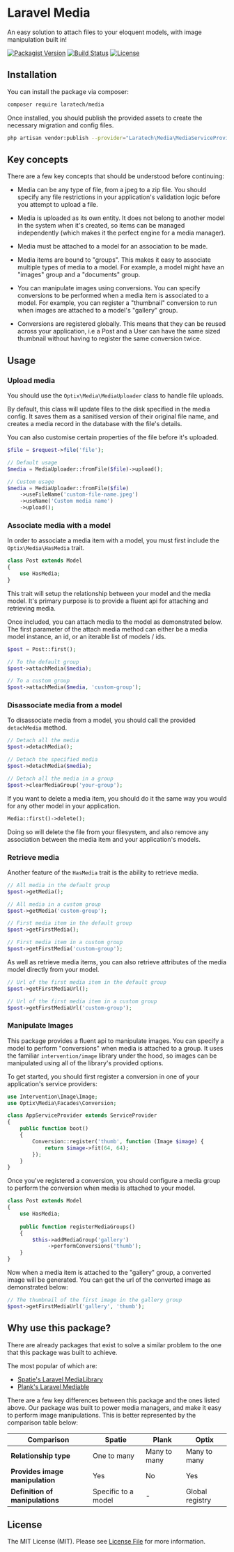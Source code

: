# Laravel Media

An easy solution to attach files to your eloquent models, with image manipulation built in!

[![Packagist Version](https://img.shields.io/packagist/v/optix/media.svg)](https://packagist.org/packages/optix/media)
[![Build Status](https://travis-ci.org/optixsolutions/laravel-media.svg?branch=master)](https://travis-ci.org/optixsolutions/laravel-media)
[![License](https://img.shields.io/github/license/optixsolutions/laravel-media.svg)](https://github.com/optixsolutions/laravel-media/blob/master/LICENSE.md)

## Installation

You can install the package via composer:

```bash
composer require laratech/media
```

Once installed, you should publish the provided assets to create the necessary migration and config files.

```bash
php artisan vendor:publish --provider="Laratech\Media\MediaServiceProvider"
```

## Key concepts

There are a few key concepts that should be understood before continuing:

* Media can be any type of file, from a jpeg to a zip file. You should specify any file restrictions in your
  application's validation logic before you attempt to upload a file.

* Media is uploaded as its own entity. It does not belong to another model in the system when it's created, so items can
  be managed independently (which makes it the perfect engine for a media manager).
  
* Media must be attached to a model for an association to be made.

* Media items are bound to "groups". This makes it easy to associate multiple types of media to a model. For
  example, a model might have an "images" group and a "documents" group.
  
* You can manipulate images using conversions. You can specify conversions to be performed when a media item is
  associated to a model. For example, you can register a "thumbnail" conversion to run when images are attached to a
  model's "gallery" group.

* Conversions are registered globally. This means that they can be reused across your application, i.e a Post and a
  User can have the same sized thumbnail without having to register the same conversion twice.

## Usage

### Upload media

You should use the `Optix\Media\MediaUploader` class to handle file uploads.

By default, this class will update files to the disk specified in the media config. It saves them as a sanitised
version of their original file name, and creates a media record in the database with the file's details.

You can also customise certain properties of the file before it's uploaded.

```php
$file = $request->file('file');

// Default usage
$media = MediaUploader::fromFile($file)->upload();

// Custom usage
$media = MediaUploader::fromFile($file)
    ->useFileName('custom-file-name.jpeg')
    ->useName('Custom media name')
    ->upload();
```

### Associate media with a model

In order to associate a media item with a model, you must first include the `Optix\Media\HasMedia` trait.

```php
class Post extends Model
{
    use HasMedia;
}
```

This trait will setup the relationship between your model and the media model. It's primary purpose is to provide a
fluent api for attaching and retrieving media.

Once included, you can attach media to the model as demonstrated below. The first parameter of the attach media method
can either be a media model instance, an id, or an iterable list of models / ids.

```php
$post = Post::first();

// To the default group
$post->attachMedia($media);

// To a custom group
$post->attachMedia($media, 'custom-group');
```

### Disassociate media from a model

To disassociate media from a model, you should call the provided `detachMedia` method.

```php
// Detach all the media
$post->detachMedia();

// Detach the specified media
$post->detachMedia($media);

// Detach all the media in a group
$post->clearMediaGroup('your-group');
``` 

If you want to delete a media item, you should do it the same way you would for any other model in your application.

```php
Media::first()->delete();
```

Doing so will delete the file from your filesystem, and also remove any association between the media item and your
application's models.

### Retrieve media

Another feature of the `HasMedia` trait is the ability to retrieve media.

```php
// All media in the default group
$post->getMedia();

// All media in a custom group
$post->getMedia('custom-group');

// First media item in the default group 
$post->getFirstMedia();

// First media item in a custom group
$post->getFirstMedia('custom-group');
```

As well as retrieve media items, you can also retrieve attributes of the media model directly from your model.

```php
// Url of the first media item in the default group
$post->getFirstMediaUrl();

// Url of the first media item in a custom group
$post->getFirstMediaUrl('custom-group');
```

### Manipulate Images

This package provides a fluent api to manipulate images. You can specify a model to perform "conversions" when
media is attached to a group. It uses the familiar `intervention/image` library under the hood, so images can be
manipulated using all of the library's provided options.

To get started, you should first register a conversion in one of your application's service providers:

```php
use Intervention\Image\Image;
use Optix\Media\Facades\Conversion;

class AppServiceProvider extends ServiceProvider
{
    public function boot()
    {
        Conversion::register('thumb', function (Image $image) {
            return $image->fit(64, 64);
        });
    }
}
```

Once you've registered a conversion, you should configure a media group to perform the conversion when media is
attached to your model.

```php
class Post extends Model
{
    use HasMedia;
    
    public function registerMediaGroups()
    {
        $this->addMediaGroup('gallery')
             ->performConversions('thumb');
    }
}
```

Now when a media item is attached to the "gallery" group, a converted image will be generated. You can get the url of
the converted image as demonstrated below:

```php
// The thumbnail of the first image in the gallery group
$post->getFirstMediaUrl('gallery', 'thumb');
```

## Why use this package?

There are already packages that exist to solve a similar problem to the one that this package was built to achieve.

The most popular of which are:

* [Spatie's Laravel MediaLibrary](https://github.com/spatie/laravel-medialibrary)
* [Plank's Laravel Mediable](https://github.com/plank/laravel-mediable)

There are a few key differences between this package and the ones listed above. Our package was built to power media
managers, and make it easy to perform image manipulations. This is better represented by the comparison table below:

| Comparison                      | Spatie              | Plank        | Optix                |
|---------------------------------|---------------------|--------------|----------------------|
| **Relationship type**           | One to many         | Many to many | Many to many         |
| **Provides image manipulation** | Yes                 | No           | Yes                  |
| **Definition of manipulations** | Specific to a model | -            | Global registry      |

## License

The MIT License (MIT). Please see [License File](LICENSE.md) for more information.
